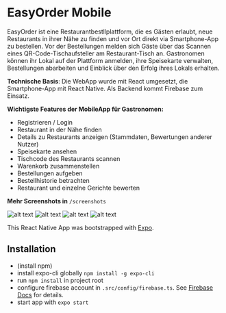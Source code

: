 # EasyOrder Mobile
EasyOrder ist eine Restaurantbestllplattform, die es Gästen erlaubt, neue Restaurants in ihrer Nähe zu finden und vor Ort direkt via Smartphone-App zu bestellen. Vor der Bestellungen melden sich Gäste über das Scannen eines QR-Code-Tischaufsteller am Restaurant-Tisch an.
Gastronomen können ihr Lokal auf der Plattform anmelden, ihre Speisekarte verwalten, Bestellungen abarbeiten und Einblick über den Erfolg ihres Lokals erhalten.

**Technische Basis**: Die WebApp wurde mit React umgesetzt, die Smartphone-App mit React Native. Als Backend kommt Firebase zum Einsatz.

**Wichtigste Features der MobileApp für Gastronomen:**

* Registrieren / Login
* Restaurant in der Nähe finden
* Details zu Restaurants anzeigen (Stammdaten, Bewertungen anderer Nutzer)
* Speisekarte ansehen
* Tischcode des Restaurants scannen
* Warenkorb zusammenstellen
* Bestellungen aufgeben
* Bestellhistorie betrachten
* Restaurant und einzelne Gerichte bewerten

**Mehr Screenshots in** `/screenshots`

![alt text](https://raw.githubusercontent.com/julren/easyorder-mobile/master/screenshots/Screenshot-EasyOrder-Smartphone-App%202.png "EasyOrder")
![alt text](https://raw.githubusercontent.com/julren/easyorder-mobile/master/screenshots/Screenshot-EasyOrder-Smartphone-App%204.png "EasyOrder")
![alt text](https://raw.githubusercontent.com/julren/easyorder-mobile/master/screenshots/Screenshot-EasyOrder-Smartphone-App%2025.png "EasyOrder") 
![alt text](https://raw.githubusercontent.com/julren/easyorder-mobile/master/screenshots/Screenshot-EasyOrder-Smartphone-App%2013.png "EasyOrder")

This React Native App was bootstrapped with [Expo](https://expo.io/).

## Installation
- (install npm)
- install expo-cli globally `npm install -g expo-cli`
- run `npm install` in project root
- configure firebase account in `.src/config/firebase.ts`. See [Firebase Docs](https://firebase.google.com/docs) for details.
- start app with `expo start`
